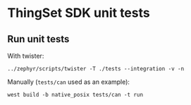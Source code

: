 # ThingSet SDK unit tests

## Run unit tests

With twister:

    ../zephyr/scripts/twister -T ./tests --integration -v -n

Manually (`tests/can` used as an example):

    west build -b native_posix tests/can -t run

